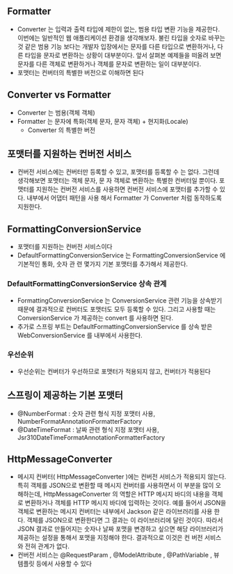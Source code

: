 ## Formatter
* Converter 는 입력과 출력 타입에 제한이 없는, 범용 타입 변환 기능을 제공한다.
  이번에는 일반적인 웹 애플리케이션 환경을 생각해보자. 불린 타입을 숫자로 바꾸는 것 같은 범용 기능 보다는 개발자
  입장에서는 문자를 다른 타입으로 변환하거나, 다른 타입을 문자로 변환하는 상황이 대부분이다.
  앞서 살펴본 예제들을 떠올려 보면 문자를 다른 객체로 변환하거나 객체를 문자로 변환하는 일이 대부분이다.
*  포맷터는 컨버터의 특별한 버전으로 이해하면 된다
## Converter vs Formatter
* Converter 는 범용(객체 객체)
* Formatter 는 문자에 특화(객체 문자, 문자 객체) + 현지화(Locale)
  * Converter 의 특별한 버전

## 포맷터를 지원하는 컨버전 서비스
* 컨버전 서비스에는 컨버터만 등록할 수 있고, 포맷터를 등록할 수 는 없다. 그런데 생각해보면 포맷터는 객체 문자, 문
  자 객체로 변환하는 특별한 컨버터일 뿐이다.
  포맷터를 지원하는 컨버전 서비스를 사용하면 컨버전 서비스에 포맷터를 추가할 수 있다. 내부에서 어댑터 패턴을 사용
  해서 Formatter 가 Converter 처럼 동작하도록 지원한다.
## FormattingConversionService
* 포맷터를 지원하는 컨버전 서비스이다
* DefaultFormattingConversionService 는 FormattingConversionService 에 기본적인 통화, 숫자 관
  련 몇가지 기본 포맷터를 추가해서 제공한다.
### DefaultFormattingConversionService 상속 관계
* FormattingConversionService 는 ConversionService 관련 기능을 상속받기 때문에 결과적으로 컨버터도 
  포맷터도 모두 등록할 수 있다. 그리고 사용할 때는 ConversionService 가 제공하는 convert 를 사용하면 된다.
* 추가로 스프링 부트는 DefaultFormattingConversionService 를 상속 받은 WebConversionService 를 
  내부에서 사용한다.
### 우선순위
* 우선순위는 컨버터가 우선하므로 포맷터가 적용되지 않고, 컨버터가 적용된다

## 스프링이 제공하는 기본 포맷터
* @NumberFormat : 숫자 관련 형식 지정 포맷터 사용, NumberFormatAnnotationFormatterFactory
* @DateTimeFormat : 날짜 관련 형식 지정 포맷터 사용, Jsr310DateTimeFormatAnnotationFormatterFactory

## HttpMessageConverter
* 메시지 컨버터( HttpMessageConverter )에는 컨버전 서비스가 적용되지 않는다.
  특히 객체를 JSON으로 변환할 때 메시지 컨버터를 사용하면서 이 부분을 많이 오해하는데,
  HttpMessageConverter 의 역할은 HTTP 메시지 바디의 내용을 객체로 변환하거나 객체를 HTTP 메시지 바디에
  입력하는 것이다. 예를 들어서 JSON을 객체로 변환하는 메시지 컨버터는 내부에서 Jackson 같은 라이브러리를 사용
  한다. 객체를 JSON으로 변환한다면 그 결과는 이 라이브러리에 달린 것이다. 따라서 JSON 결과로 만들어지는 숫자나
  날짜 포맷을 변경하고 싶으면 해당 라이브러리가 제공하는 설정을 통해서 포맷을 지정해야 한다. 결과적으로 이것은 컨
  버전 서비스와 전혀 관계가 없다.
* 컨버전 서비스는 @RequestParam , @ModelAttribute , @PathVariable , 뷰 템플릿 등에서 사용할 수 있다